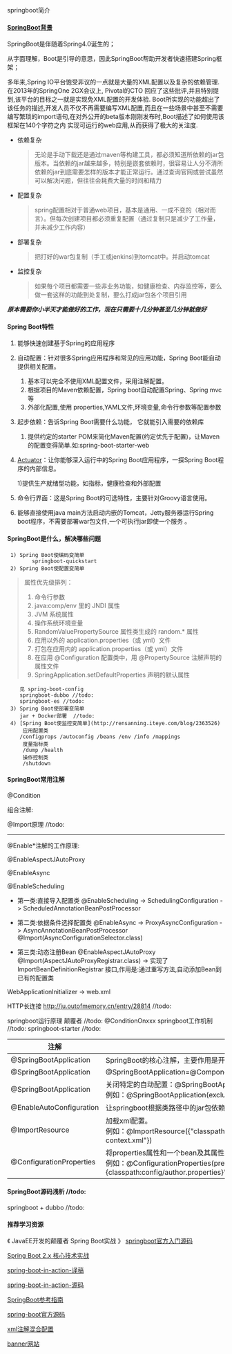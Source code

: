 springboot简介
#### [SpringBoot背景](https://spring.io/)
SpringBoot是伴随着Spring4.0诞生的；

从字面理解，Boot是引导的意思，因此SpringBoot帮助开发者快速搭建Spring框架；

多年来,Spring IO平台饱受非议的一点就是大量的XML配置以及复杂的依赖管理.在2013年的SpringOne 2GX会议上,
Pivotal的CTO 回应了这些批评,并且特别提到,该平台的目标之一就是实现免XML配置的开发体验.
Boot所实现的功能超出了该任务的描述,开发人员不仅不再需要编写XML配置,而且在一些场景中甚至不需要
编写繁琐的import语句,在对外公开的beta版本刚刚发布时,Boot描述了如何使用该框架在140个字符之内
实现可运行的web应用,从而获得了极大的关注度.

- 依赖复杂
    
    >无论是手动下载还是通过maven等构建工具，都必须知道所依赖的jar包版本。当依赖的jar越来越多，特别是嵌套依赖时，很容易让人分不清所依赖的jar到底需要怎样的版本才能正常运行。通过查询官网或尝试虽然可以解决问题，但往往会耗费大量的时间和精力
- 配置复杂
    
    >spring配置相对于普通web项目，基本是通用、一成不变的（相对而言）。但每次创建项目都必须重复配置（通过复制只是减少了工作量，并未减少工作内容）
- 部署复杂
    
    >把打好的war包复制（手工或jenkins)到tomcat中。并启动tomcat    
- 监控复杂
    
    >如果每个项目都需要一些非业务功能，如健康检查、内存监控等，要么做一套这样的功能到处复制，要么打成jar包各个项目引用

***原本需要你小半天才能做好的工作，现在只需要十几分钟甚至几分钟就做好***
#### Spring Boot特性
1. 能够快速创建基于Spring的应用程序

2. 自动配置：针对很多Spring应用程序和常见的应用功能，Spring Boot能自动提供相关配置。
    
     1) 基本可以完全不使用XML配置文件，采用注解配置。
     2) 根据项目的Maven依赖配置，Spring boot自动配置Spring、Spring mvc等
     3) 外部化配置,使用 properties,YAML文件,环境变量,命令行参数等配置参数
3. 起步依赖：告诉Spring Boot需要什么功能， 它就能引入需要的依赖库
    
    1) 提供约定的starter POM来简化Maven配置(约定优先于配置)，让Maven的配置变得简单.如:spring-boot-starter-web
    
4. [Actuator](https://www.jianshu.com/p/481134c3fab7)：让你能够深入运行中的Spring Boot应用程序，一探Spring Boot程序的内部信息。
     
    1)提供生产就绪型功能，如指标，健康检查和外部配置
     
5. 命令行界面：这是Spring Boot的可选特性，主要针对Groovy语言使用。

6. 能够直接使用java main方法启动内嵌的Tomcat，Jetty服务器运行Spring boot程序，不需要部署war包文件,一个可执行jar即使一个服务 。

#### SpringBoot是什么，解决哪些问题

     1) Spring Boot使编码变简单
            springboot-quickstart
     2) Spring Boot使配置变简单
     
>属性优先级排列：
>1. 命令行参数
>2. java:comp/env 里的 JNDI 属性
>3. JVM 系统属性
>4. 操作系统环境变量
>5. RandomValuePropertySource 属性类生成的 random.* 属性
>6. 应用以外的 application.properties（或 yml）文件
>7. 打包在应用内的 application.properties（或 yml）文件
>8. 在应用 @Configuration 配置类中，用 @PropertySource 注解声明的属性文件
>9. SpringApplication.setDefaultProperties 声明的默认属性
      
        见 spring-boot-config
        springboot-dubbo //todo:
        springboot-es //todo:
     3) Spring Boot使部署变简单
        jar + Docker部署  //todo:
     4) [Spring Boot使监控变简单](http://rensanning.iteye.com/blog/2363526)
         应用配置类
        /configprops /autoconfig /beans /env /info /mappings
         度量指标类
         /dump /health
         操作控制类
         /shutdown
         

#### SpringBoot常用注解

@Condition

组合注解:

@Import原理 //todo:

---

@Enable*注解的工作原理:

@EnableAspectJAutoProxy

@EnableAsync

@EnableScheduling
- 第一类:直接导入配置类
    @EnableScheduling -> SchedulingConfiguration -> ScheduledAnnotationBeanPostProcessor
    
- 第二类:依据条件选择配置类
    @EnableAsync -> ProxyAsyncConfiguration -> AsyncAnnotationBeanPostProcessor
    @Import(AsyncConfigurationSelector.class)
- 第三类:动态注册Bean
    @EnableAspectJAutoProxy
    @Import(AspectJAutoProxyRegistrar.class) -> 实现了 ImportBeanDefinitionRegistrar 接口,作用是:通过重写方法,自动添加Bean到已有的配置类

WebApplicationInitializer ->  web.xml

HTTP长连接 http://ju.outofmemory.cn/entry/28814     //todo:


springboot运行原理 颠覆者  //todo:
@ConditionOnxxx
springboot工作机制  //todo:
springboot-starter  //todo:

|注解|	作用|
|-----------|-----------|
|@SpringBootApplication|	SpringBoot的核心注解，主要作用是开启自动配置。|
|@SpringBootApplication|@SpringBootApplication=@ComponentScan+@Configuration+@EnableAutoConfiguration|
|@SpringBootApplication|关闭特定的自动配置：@SpringBootApplication注解的exclude参数。<br>例如：@SpringBootApplication(exclude = {DataSourceAutoConfiguration.class} )|
|@EnableAutoConfiguration|让springboot根据类路径中的jar包依赖为当前项目进行自动配置。|
|@ImportResource|	加载xml配置。<br>例如：@ImportResource({"classpath:some-context.xml","classpath:another-context.xml"})|
|@ConfigurationProperties|	将properties属性和一个bean及其属性关联。   写在bean里面。<br>例如：@ConfigurationProperties(prefix = "author" , location = "{classpath:config/author.properties}" )|      

#### SpringBoot源码浅析  //todo:

springboot + dubbo  //todo:
     
#### 推荐学习资源
   《 JavaEE开发的颠覆者 Spring Boot实战 》
   [springboot官方入门源码](https://github.com/spring-guides/gs-spring-boot.git)
   
  [Spring Boot 2.x 核心技术实战](https://github.com/JeffLi1993/springboot-learning-example)
  
  [spring-boot-in-action-译稿](https://github.com/digitalsonic/spring-boot-in-action)
 
  [spring-boot-in-action-源码](https://github.com/habuma/sbia-samples)

  [SpringBoot参考指南](https://qbgbook.gitbooks.io/spring-boot-reference-guide-zh/)
  
  [spring-boot官方源码](https://github.com/spring-projects/spring-boot)
  
  
  [xml注解混合配置](https://blog.csdn.net/lrcoop/article/details/78669613)
  
  [banner网站](http://patorjk.com/software/taag/)     